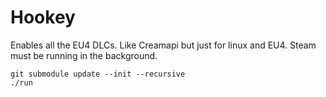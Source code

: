 # Hookey

Enables all the EU4 DLCs. Like Creamapi but just for linux and EU4.
Steam must be running in the background.

```
git submodule update --init --recursive
./run
```
